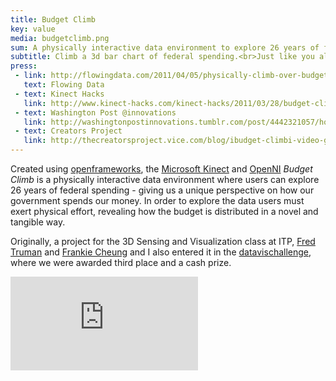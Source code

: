 ```yaml
---
title: Budget Climb
key: value
media: budgetclimb.png
sum: A physically interactive data environment to explore 26 years of federal spending. Physical effort reveals how the budget is distributed in a novel and tangible way.
subtitle: Climb a 3d bar chart of federal spending.<br>Just like you always wanted.
press:
 - link: http://flowingdata.com/2011/04/05/physically-climb-over-budget-data-with-kinect/
   text: Flowing Data
 - text: Kinect Hacks
   link: http://www.kinect-hacks.com/kinect-hacks/2011/03/28/budget-climb-brids-eye-view-government-spending
 - text: Washington Post @innovations
   link: http://washingtonpostinnovations.tumblr.com/post/4442321057/how-newsrooms-and-developers-are-using-technology
 - text: Creators Project
   link: http://thecreatorsproject.vice.com/blog/ibudget-climbi-video-game-visualizes-american-tax-dollar-spending
---
```



Created using [openframeworks](http://www.openframeworks.cc/), the [Microsoft Kinect](https://secure.wikimedia.org/wikipedia/en/wiki/Kinect) and [OpenNI](http://www.openni.org/) _Budget Climb_ is a physically interactive data environment where users can explore 26 years of federal spending - giving us a unique perspective on how our government spends our money. In order to explore the data users must exert physical effort, revealing how the budget is distributed in a novel and tangible way.



Originally, a project for the 3D Sensing and Visualization class at ITP, [Fred Truman](http://fredtruman.com/) and [Frankie Cheung](http://github.com/frankiech) and I also entered it in the [datavischallenge](http://datavizchallenge.org), where we were awarded third place and a cash prize.

<iframe src="http://player.vimeo.com/video/21600369?title=0&amp;byline=0&amp;portrait=0&amp;color=ffffff" frameborder="0" ></iframe>
